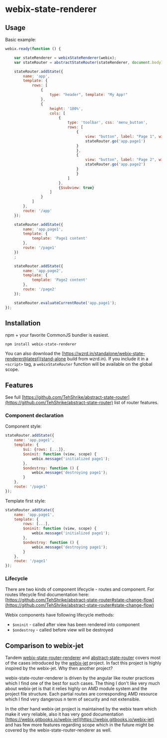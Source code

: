 # webix-state-renderer

## Usage

Basic example:

```js
webix.ready(function () {

    var stateRenderer = webixStateRenderer(webix);
    var stateRouter = abstractStateRouter(stateRenderer, document.body);

    stateRouter.addState({
        name: 'app',
        template: {
            rows: [
                {
                    type: "header", template: "My App!"
                },
                {
                    height: '100%',
                    cols: [
                        {
                            type: 'toolbar', css: 'menu_button',
                            rows: [
                                {
                                    view: "button", label: "Page 1", width: 100, click: function () {
                                    stateRouter.go('app.page1')
                                }
                                },
                                {
                                    view: "button", label: "Page 2", width: 100, click: function () {
                                    stateRouter.go('app.page2')
                                }
                                }
                            ]
                        },
                        {$subview: true}
                    ]
                }
            ]
        },
        route: '/app'
    });

    stateRouter.addState({
        name: 'app.page1',
        template: {
            template: 'Page1 content'
        },
        route: '/page1'
    })
    ;

    stateRouter.addState({
        name: 'app.page2',
        template: {
            template: 'Page2 content'
        },
        route: '/page2'
    });

    stateRouter.evaluateCurrentRoute('app.page1');
});
```

## Installation

npm + your favorite CommonJS bundler is easiest.

```
npm install webix-state-renderer
```

You can also download the [https://wzrd.in/standalone/webix-state-renderer@latest](stand-alone build from wzrd.in). If you include it in a ```<script>``` tag, a ```webixStateRouter``` function will be available on the global scope.

## Features

See full [https://github.com/TehShrike/abstract-state-router](https://github.com/TehShrike/abstract-state-router) list of router features.

### Component declaration

Component style:

```js
stateRouter.addState({
    name: 'app.page1',
    template: {
        $ui: {rows: [...]},
        $oninit: function (view, scope) {
            webix.message('initialized page1');
        },
        $ondestroy: function () {
            webix.message('destroying page1');
        }
    },
    route: '/page1'
});
```

Template first style:

```js
stateRouter.addState({
    name: 'app.page1',
    template: {
        rows: [...],
        $oninit: function (view, scope) {
            webix.message('initialized page1');
        },
        $ondestroy: function () {
            webix.message('destroying page1');
        }
    },
    route: '/page1'
});
```

### Lifecycle

There are two kinds of component lifecycle - routes and component.
For routes lifecycle find documentation here: [https://github.com/TehShrike/abstract-state-router#state-change-flow](https://github.com/TehShrike/abstract-state-router#state-change-flow)

Webix components have following lifecycle methods:
 
 - `$oninit` - called after view has been rendered into component
 - `$ondestroy` - called before view will be destroyed
 
## Comparison to webix-jet
 
Tandem [webix-state-router-renderer](https://github.com/kospiotr/webix-state-renderer) and [abstract-state-router](https://github.com/TehShrike/abstract-state-router) covers most of the cases introduced by the [webix-jet](https://github.com/webix-hub/jet-core) project.
In fact this project is highly inspired by the webix-jet. Why then another project?

webix-state-router-renderer is driven by the angular like router practices which I find one of the best for such cases. The thing I don't like very much about webix-jet is that it relies highly on AMD module system and the project file structure. Each partial routes are corresponding AMD resource which I find very dangerous n term of security and not extensible.

In the other hand webix-jet project is maintained by the webix team which make it very reliable, also it has very good documentation [https://webix.gitbooks.io/webix-jet](https://webix.gitbooks.io/webix-jet) and has few more features regarding scope which in the future might be covered by the webix-state-router-renderer as well. 